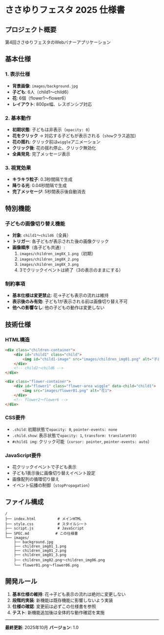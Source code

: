 # ささゆりフェスタ 2025 仕様書

## プロジェクト概要
第4回ささゆりフェスタのWebバナーアプリケーション

## 基本仕様

### 1. 表示仕様
- **背景画像**: `images/background.jpg`
- **子ども**: 6人（child1〜child6）
- **花**: 6個（flower1〜flower6）
- **レイアウト**: 800px幅、レスポンシブ対応

### 2. 基本動作
- **初期状態**: 子どもは非表示（`opacity: 0`）
- **花をクリック** → 対応する子どもが表示される（`show`クラス追加）
- **花の揺れ**: クリック前は`wiggle`アニメーション
- **クリック後**: 花の揺れ停止、クリック無効化
- **全員発見**: 完了メッセージ表示

### 3. 視覚効果
- **キラキラ粒子**: 0.3秒間隔で生成
- **降りる光**: 0.04秒間隔で生成
- **完了メッセージ**: 5秒間表示後自動消去

## 特別機能

### 子どもの画像切り替え機能
- **対象**: `child1`〜`child6`（全員）
- **トリガー**: 各子どもが表示された後の画像クリック
- **画像順序**（各子ども共通）:
  1. `images/children_img0X_1.png`（初期）
  2. `images/children_img0X_2.png`
  3. `images/children_img0X_3.png`
  4. 3でクリックイベントは終了（3の表示のままにする）

### 制約事項
- **基本仕様は変更禁止**: 花→子ども表示の流れは維持
- **表示後のみ有効**: 子ども1が表示される前は画像切り替え不可
- **他への影響なし**: 他の子どもの動作は変更しない

## 技術仕様

### HTML構造
```html
<div class="children-container">
    <div id="child1" class="child">
        <img id="child1-image" src="images/children_img01.png" alt="子ども1">
    </div>
    <!-- child2〜child6 -->
</div>

<div class="flower-container">
    <div id="flower1" class="flower-area wiggle" data-child="child1">
        <img src="images/flower01.png" alt="花1">
    </div>
    <!-- flower2〜flower6 -->
</div>
```

### CSS要件
- `.child`: 初期状態で`opacity: 0`, `pointer-events: none`
- `.child.show`: 表示状態で`opacity: 1`, `transform: translateY(0)`
- `#child1 img`: クリック可能（`cursor: pointer`, `pointer-events: auto`）

### JavaScript要件
- 花クリックイベントで子ども表示
- 子ども1表示後に画像切り替えイベント設定
- 画像配列の循環切り替え
- イベント伝播の制御（`stopPropagation`）

## ファイル構成
```
/
├── index.html          # メインHTML
├── style.css           # スタイルシート
├── script.js           # JavaScript
├── SPEC.md            # この仕様書
└── images/
    ├── background.jpg
    ├── children_img01_1.png
    ├── children_img01_2.png
    ├── children_img01_3.png
    ├── children_img02.png〜children_img06.png
    └── flower01.png〜flower06.png
```

## 開発ルール
1. **基本仕様の維持**: 花→子ども表示の流れは絶対に変更しない
2. **段階的実装**: 新機能は既存機能に影響しないよう実装
3. **仕様の確認**: 変更前は必ずこの仕様書を参照
4. **テスト**: 新機能追加後は全体的な動作確認を実施

---
**最終更新**: 2025年10月
**バージョン**: 1.0
